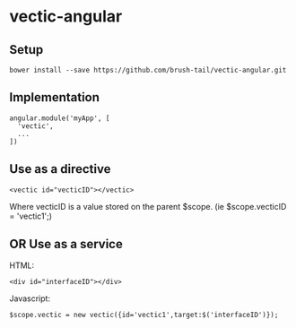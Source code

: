# vectic-angular

## Setup

```
bower install --save https://github.com/brush-tail/vectic-angular.git
```

## Implementation

```
angular.module('myApp', [
  'vectic',
  ...
])
```

## Use as a directive
```
<vectic id="vecticID"></vectic>
```
Where vecticID is a value stored on the parent $scope. (ie $scope.vecticID = 'vectic1';)

## OR Use as a service
HTML:
```
<div id="interfaceID"></div>
```

Javascript:
```
$scope.vectic = new vectic({id='vectic1',target:$('interfaceID')});
```
